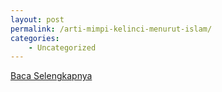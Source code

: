 ```yaml
---
layout: post
permalink: /arti-mimpi-kelinci-menurut-islam/
categories:
    - Uncategorized
---
```


[Baca Selengkapnya](/07)